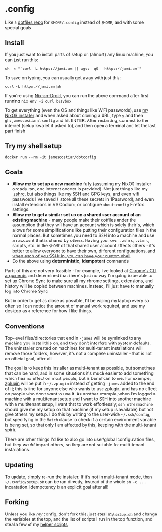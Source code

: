 # .config

Like a [dotfiles repo](http://dotfiles.github.io/) for `$HOME/.config` instead of `$HOME`, and with some special goals

## Install

If you just want to install parts of setup on (almost) any linux machine, you can just run this:

```
sh -c "`curl -L https://jami.am || wget -qO - https://jami.am`"
```

To save on typing, you can usually get away with just this:

```
curl -L https://jami.am|sh
```

If you're using [Nix-on-Droid](https://f-droid.org/en/packages/com.termux.nix/), you can run the above command after first running `nix-env -i curl busybox`

To get everything (even the OS and things like WiFi passwords), use [my NixOS installer](https://github.com/jamescostian/install-nixos#install) and when asked about cloning a URL, type `y` and then `gh:jamescostian/.config` and hit ENTER. After restarting, connect to the internet (setup kwallet if asked to), and then open a terminal and let the last part finish

## Try my shell setup

```
docker run --rm -it jamescostian/dotconfig
```

## Goals

- **Allow me to set up a new machine** fully (assuming my NixOS installer already ran, and internet access is provided). Not just things like my [.zshrc](zsh-james/.zshrc), but also things like my SSH and GPG keys, and even wifi passwords I've saved (I store all these secrets in 1Password), and even install extensions in VS Codium, or configure `about:config` Firefox settings.
- **Allow me to get a similar set up on a shared user account of an existing machine** - many people make their dotfiles under the assumption that they will have an account which is solely their's, which allows for some simplifications like putting their configuration files in the normal places. But sometimes you need to SSH into a machine and use an account that is shared by others. Having your own `.zshrc`, `.vimrc`, scripts, etc. in the `$HOME` of that shared user account affects others - it's better to allow everyone to have their own, different configurations, and [when each of you SSHs in, you can have your custom shell](scripts-james/helpers/make_ssh_use_my_config)
- Do the above using **deterministic**, **idempotent** commands

Parts of this are not very feasible - for example, I've looked at [Chrome's CLI arguments](https://peter.sh/experiments/chromium-command-line-switches/) and determined that there's just no way I'm going to be able to set up Chrome Sync to make sure all my chrome settings, extensions, and history will be copied between machines. Instead, I'll just have to manually log into Chrome Sync

But in order to get as close as possible, I'll be wiping my laptop every so often so I can notice the amount of manual work required, and use my desktop as a reference for how I like things.

## Conventions

Top-level files/directories that end in `-james` will be symlinked to any machine you install this on, and they don't interfere with system defaults. The uninstaller created on machines for multi-tenant installations will remove those folders, however, it's not a complete uninstaller - that is not an official goal, after all.

The goal is to keep this installer as multi-tenant as possible, but sometimes that can be hard, and in some situations it's much easier to add something which has no effect on most people, but is beneficial to me. For example, [zplugin](https://github.com/zdharma/zplugin) will be put in `~/.zplugin` instead of getting `-james` added to the end of it; this is fine for anyone else who wants to use zplugin, and has no effect on people who don't want to use it. As another example, when I'm logged a machine with a multitenant setup and I want to SSH into another machine with a multitenant setup, I want that to work effortlessly; `ssh othermachine` should give me my setup on that machine (if my setup is available) but not give others my setup. I do this by writing to the user-wide `~/.ssh/config`, but specifying in the `Match` clause to check if a certain environment variable is being set, so that only I am affected by this, keeping with the multi-tenant spirit.

There are other things I'd like to also go into user/global configuration files, but they *would* impact others, so they are not suitable for multi-tenant installations.

## Updating

To update, simply re-run the installer. If it's not in multi-tenant mode, then `~/.config/setup.sh` can be ran directly, instead of the whole `sh -c ...` incantation. Idempotency is an explicit goal after all!

## Forking

Unless you like _my_ config, don't fork this; just steal [my `setup.sh`](setup.sh) and change the variables at the top, and the list of scripts I run in the top function, and steal a few of my [helper scripts](scripts-james/helpers)
